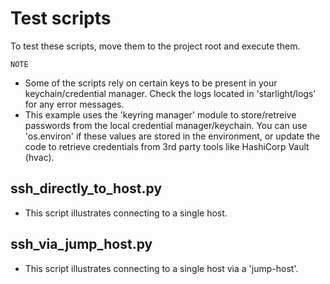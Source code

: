 # Test scripts

To test these scripts, move them to the project root and execute them.

`NOTE`

* Some of the scripts rely on certain keys to be present in your keychain/credential manager. Check the logs located in 'starlight/logs' for any error messages.
* This example uses the 'keyring manager' module to store/retreive passwords from the local credential manager/keychain. You can use 'os.environ' if these values are stored in the environment, or update the code to retrieve credentials from 3rd party tools like HashiCorp Vault (hvac). 

## ssh_directly_to_host.py

* This script illustrates connecting to a single host.

## ssh_via_jump_host.py

* This script illustrates connecting to a single host via a 'jump-host'.
